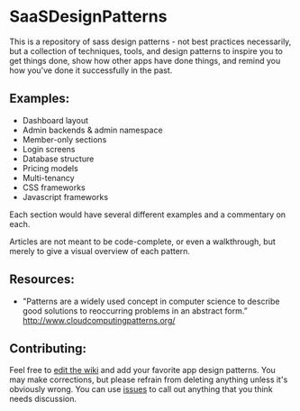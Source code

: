 # SaaSDesignPatterns

This is a repository of sass design patterns - not best practices necessarily, but a collection of techniques, tools, and design patterns to inspire you to get things done, show how other apps have done things, and remind you how you've done it successfully in the past. 

## Examples:

- Dashboard layout
- Admin backends & admin namespace
- Member-only sections
- Login screens
- Database structure
- Pricing models
- Multi-tenancy
- CSS frameworks
- Javascript frameworks

Each section would have several different examples and a commentary on each.

Articles are not meant to be code-complete, or even a walkthrough, but merely to give a visual overview of each pattern. 

## Resources:

- "Patterns are a widely used concept in computer science to describe good solutions to reoccurring problems in an abstract form.” http://www.cloudcomputingpatterns.org/

## Contributing:

Feel free to [edit the wiki](https://github.com/mysmallidea/SaaSDesignPatterns/wiki) and add your favorite app design patterns. You may make corrections, but please refrain from deleting anything unless it's obviously wrong. You can use [issues](https://github.com/mysmallidea/SaaSDesignPatterns/issues) to call out anything that you think needs discussion. 
